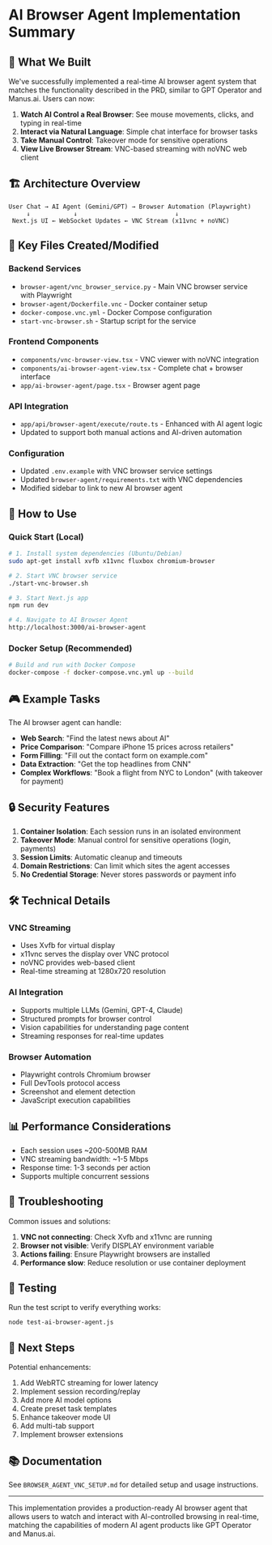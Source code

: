 # AI Browser Agent Implementation Summary

## 🎯 What We Built

We've successfully implemented a real-time AI browser agent system that matches the functionality described in the PRD, similar to GPT Operator and Manus.ai. Users can now:

1. **Watch AI Control a Real Browser**: See mouse movements, clicks, and typing in real-time
2. **Interact via Natural Language**: Simple chat interface for browser tasks
3. **Take Manual Control**: Takeover mode for sensitive operations
4. **View Live Browser Stream**: VNC-based streaming with noVNC web client

## 🏗️ Architecture Overview

```
User Chat → AI Agent (Gemini/GPT) → Browser Automation (Playwright)
     ↓            ↓                           ↓
 Next.js UI ← WebSocket Updates ← VNC Stream (x11vnc + noVNC)
```

## 📁 Key Files Created/Modified

### Backend Services
- `browser-agent/vnc_browser_service.py` - Main VNC browser service with Playwright
- `browser-agent/Dockerfile.vnc` - Docker container setup
- `docker-compose.vnc.yml` - Docker Compose configuration
- `start-vnc-browser.sh` - Startup script for the service

### Frontend Components
- `components/vnc-browser-view.tsx` - VNC viewer with noVNC integration
- `components/ai-browser-agent-view.tsx` - Complete chat + browser interface
- `app/ai-browser-agent/page.tsx` - Browser agent page

### API Integration
- `app/api/browser-agent/execute/route.ts` - Enhanced with AI agent logic
- Updated to support both manual actions and AI-driven automation

### Configuration
- Updated `.env.example` with VNC browser service settings
- Updated `browser-agent/requirements.txt` with VNC dependencies
- Modified sidebar to link to new AI browser agent

## 🚀 How to Use

### Quick Start (Local)
```bash
# 1. Install system dependencies (Ubuntu/Debian)
sudo apt-get install xvfb x11vnc fluxbox chromium-browser

# 2. Start VNC browser service
./start-vnc-browser.sh

# 3. Start Next.js app
npm run dev

# 4. Navigate to AI Browser Agent
http://localhost:3000/ai-browser-agent
```

### Docker Setup (Recommended)
```bash
# Build and run with Docker Compose
docker-compose -f docker-compose.vnc.yml up --build
```

## 🎮 Example Tasks

The AI browser agent can handle:
- **Web Search**: "Find the latest news about AI"
- **Price Comparison**: "Compare iPhone 15 prices across retailers"
- **Form Filling**: "Fill out the contact form on example.com"
- **Data Extraction**: "Get the top headlines from CNN"
- **Complex Workflows**: "Book a flight from NYC to London" (with takeover for payment)

## 🔒 Security Features

1. **Container Isolation**: Each session runs in an isolated environment
2. **Takeover Mode**: Manual control for sensitive operations (login, payments)
3. **Session Limits**: Automatic cleanup and timeouts
4. **Domain Restrictions**: Can limit which sites the agent accesses
5. **No Credential Storage**: Never stores passwords or payment info

## 🛠️ Technical Details

### VNC Streaming
- Uses Xvfb for virtual display
- x11vnc serves the display over VNC protocol
- noVNC provides web-based client
- Real-time streaming at 1280x720 resolution

### AI Integration
- Supports multiple LLMs (Gemini, GPT-4, Claude)
- Structured prompts for browser control
- Vision capabilities for understanding page content
- Streaming responses for real-time updates

### Browser Automation
- Playwright controls Chromium browser
- Full DevTools protocol access
- Screenshot and element detection
- JavaScript execution capabilities

## 📊 Performance Considerations

- Each session uses ~200-500MB RAM
- VNC streaming bandwidth: ~1-5 Mbps
- Response time: 1-3 seconds per action
- Supports multiple concurrent sessions

## 🔧 Troubleshooting

Common issues and solutions:
1. **VNC not connecting**: Check Xvfb and x11vnc are running
2. **Browser not visible**: Verify DISPLAY environment variable
3. **Actions failing**: Ensure Playwright browsers are installed
4. **Performance slow**: Reduce resolution or use container deployment

## 🚦 Testing

Run the test script to verify everything works:
```bash
node test-ai-browser-agent.js
```

## 🔄 Next Steps

Potential enhancements:
1. Add WebRTC streaming for lower latency
2. Implement session recording/replay
3. Add more AI model options
4. Create preset task templates
5. Enhance takeover mode UI
6. Add multi-tab support
7. Implement browser extensions

## 📚 Documentation

See `BROWSER_AGENT_VNC_SETUP.md` for detailed setup and usage instructions.

---

This implementation provides a production-ready AI browser agent that allows users to watch and interact with AI-controlled browsing in real-time, matching the capabilities of modern AI agent products like GPT Operator and Manus.ai.